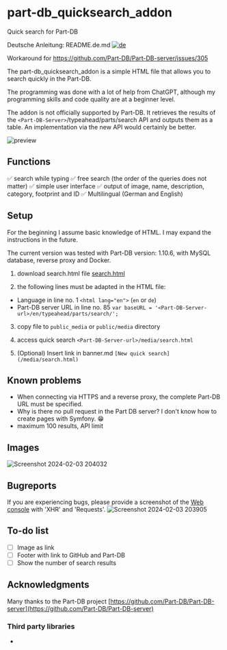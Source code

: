 # part-db_quicksearch_addon
Quick search for Part-DB

Deutsche Anleitung: README.de.md
[![de](https://img.shields.io/badge/lang-de-red.svg)](https://github.dev/RaptorDE/part-db_quicksearch_addon/blob/main/README.de.md)

Workaround for https://github.com/Part-DB/Part-DB-server/issues/305

The part-db_quicksearch_addon is a simple HTML file that allows you to search quickly in the Part-DB.

The programming was done with a lot of help from ChatGPT, although my programming skills and code quality are at a beginner level.

The addon is not officially supported by Part-DB. It retrieves the results of the `<Part-DB-Server>`/typeahead/parts/search API and outputs them as a table.
An implementation via the new API would certainly be better.

![preview](https://github.com/RaptorDE/part-db_quicksearch_addon/assets/37591931/8fce4785-9ee9-4919-aef6-2d744413ac32)

## Functions
:white_check_mark: search while typing
:white_check_mark: free search (the order of the queries does not matter)
:white_check_mark: simple user interface
:white_check_mark: output of image, name, description, category, footprint and ID
:white_check_mark: Multilingual (German and English)

## Setup
For the beginning I assume basic knowledge of HTML.
I may expand the instructions in the future.

The current version was tested with Part-DB version: 1.10.6, with MySQL database, reverse proxy and Docker.

1. download search.html file [search.html](https://github.com/RaptorDE/part-db_quicksearch_addon/blob/main/search.html) 

2. the following lines must be adapted in the HTML file:
* Language in line no. 1 `<html lang="en">` (`en` or `de`)
* Part-DB server URL in line no. 85 `var baseURL = '<Part-DB-Server-url>/en/typeahead/parts/search/';`

3. copy file to `public_media` or `public/media` directory

4. access quick search `<Part-DB-Server-url>/media/search.html`

5. (Optional) Insert link in banner.md
`[New quick search](/media/search.html)`

## Known problems
* When connecting via HTTPS and a reverse proxy, the complete Part-DB URL must be specified.
* Why is there no pull request in the Part DB server? I don't know how to create pages with Symfony. 😁
* maximum 100 results, API limit

## Images
![Screenshot 2024-02-03 204032](https://github.com/RaptorDE/part-db_quicksearch_addon/assets/37591931/1245374e-421f-4316-8ba8-bcd54d101929)


## Bugreports
If you are experiencing bugs, please provide a screenshot of the [Web console](https://firefox-source-docs.mozilla.org/devtools-user/web_console/) with 'XHR' and 'Requests'.
![Screenshot 2024-02-03 203905](https://github.com/RaptorDE/part-db_quicksearch_addon/assets/37591931/4d530d19-fd9b-4e78-af04-10057791ae1e)

## To-do list
- [ ] Image as link
- [ ] Footer with link to GitHub and Part-DB
- [ ] Show the number of search results

## Acknowledgments
Many thanks to the Part-DB project [https://github.com/Part-DB/Part-DB-server](https://github.com/Part-DB/Part-DB-server)

### Third party libraries
*
